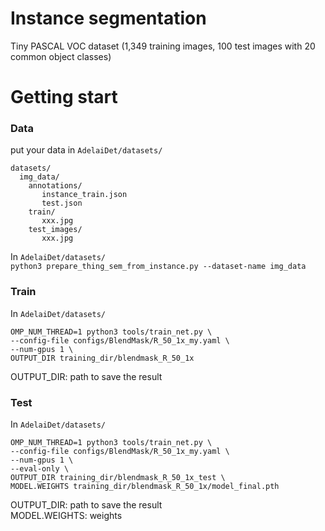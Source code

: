 # Instance segmentation  
Tiny PASCAL VOC dataset (1,349 training images, 100 test images with 20 common object classes)  

# Getting start  
###  Data
put your data in `AdelaiDet/datasets/`  
```
datasets/  
  img_data/  
    annotations/  
       instance_train.json  
       test.json  
    train/  
       xxx.jpg  
    test_images/  
       xxx.jpg  
```  
In `AdelaiDet/datasets/`  
`python3 prepare_thing_sem_from_instance.py --dataset-name img_data`  

###  Train  
In `AdelaiDet/datasets/`  
```  
OMP_NUM_THREAD=1 python3 tools/train_net.py \  
--config-file configs/BlendMask/R_50_1x_my.yaml \  
--num-gpus 1 \  
OUTPUT_DIR training_dir/blendmask_R_50_1x  
```  
OUTPUT_DIR: path to save the result  
###  Test  
In `AdelaiDet/datasets/`  
```  
OMP_NUM_THREAD=1 python3 tools/train_net.py \  
--config-file configs/BlendMask/R_50_1x_my.yaml \  
--num-gpus 1 \  
--eval-only \  
OUTPUT_DIR training_dir/blendmask_R_50_1x_test \  
MODEL.WEIGHTS training_dir/blendmask_R_50_1x/model_final.pth  
```  
OUTPUT_DIR: path to save the result  
MODEL.WEIGHTS: weights
